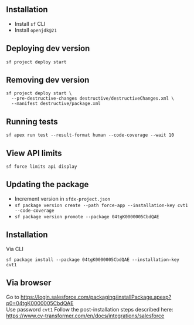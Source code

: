 ## Installation

- Install `sf` CLI
- Install `openjdk@21`

## Deploying dev version

```
sf project deploy start
```

## Removing dev version

```
sf project deploy start \
  --pre-destructive-changes destructive/destructiveChanges.xml \
  --manifest destructive/package.xml
```

## Running tests

```
sf apex run test --result-format human --code-coverage --wait 10
```

## View API limits

```
sf force limits api display
```

## Updating the package

- Increment version in `sfdx-project.json`
- `sf package version create --path force-app --installation-key cvt1 --code-coverage`
- `sf package version promote --package 04tgK0000005CbdQAE`

## Installation

Via CLI

```
sf package install --package 04tgK0000005CbdQAE --installation-key cvt1
```

## Via browser

Go to https://login.salesforce.com/packaging/installPackage.apexp?p0=04tgK0000005CbdQAE \
Use password `cvt1`
Follow the post-installation steps described here:
https://www.cv-transformer.com/en/docs/integrations/salesforce
